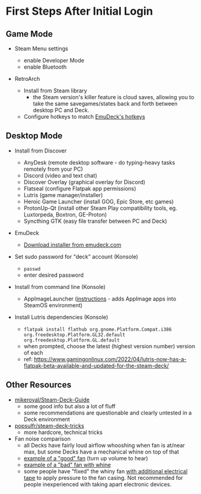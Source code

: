 # First Steps After Initial Login

## Game Mode

- Steam Menu settings
  - enable Developer Mode
  - enable Bluetooth

- RetroArch
  - Install from Steam library 
    - the Steam version's killer feature is cloud saves, allowing you to take the same savegames/states back and forth between desktop PC and Deck.
  - Configure hotkeys to match [EmuDeck's hotkeys](https://github.com/dragoonDorise/EmuDeck)

## Desktop Mode

- Install from Discover
  - AnyDesk (remote desktop software - do typing-heavy tasks remotely from your PC)
  - Discord (video and text chat)
  - Discover Overlay (graphical overlay for Discord)
  - Flatseal (configure Flatpak app permissions)
  - Lutris (game manager/installer)
  - Heroic Game Launcher (install GOG, Epic Store, etc games)
  - ProtonUp-Qt (install other Steam Play compatibility tools, eg. Luxtorpeda, Boxtron, GE-Proton)
  - Syncthing GTK (easy file transfer between PC and Deck)
  
- EmuDeck
  - [Download installer from emudeck.com](https://www.emudeck.com/)

- Set sudo password for "deck" account (Konsole)
  - `passwd`
  - enter desired password

- Install from command line (Konsole)
  - AppImageLauncher ([instructions](https://www.reddit.com/r/SteamDeck/comments/t9xwte/how_to_automatically_integrate_appimage_apps_into/) - adds AppImage apps into SteamOS environment)
  
- Install Lutris dependencies (Konsole)
  - `flatpak install flathub org.gnome.Platform.Compat.i386 org.freedesktop.Platform.GL32.default org.freedesktop.Platform.GL.default`
  - when prompted, choose the latest (highest version number) version of each
  - ref: https://www.gamingonlinux.com/2022/04/lutris-now-has-a-flatpak-beta-available-and-updated-for-the-steam-deck/

## Other Resources

- [mikeroyal/Steam-Deck-Guide](https://github.com/mikeroyal/Steam-Deck-Guide)
  - some good info but also a lot of fluff
  - some recommendations are questionable and clearly untested in a Deck environment
- [popsulfr/steam-deck-tricks](https://gitlab.com/popsulfr/steam-deck-tricks)
  - more hardcore, technical tricks
- Fan noise comparison
  - all Decks have fairly loud airflow whooshing when fan is at/near max, but some Decks have a mechanical whine on top of that
  - [example of a "good" fan](https://www.youtube.com/watch?v=UEY_FsvwBlo) (turn up volume to hear)
  - [example of a "bad" fan with whine](https://www.youtube.com/watch?v=s51a2kQJH0Y)
  - some people have "fixed" the whiny fan [with additional electrical tape](https://www.theverge.com/23047412/valve-steam-deck-fan-tape-fix-noise-whine) to apply pressure to the fan casing. Not recommended for people inexperienced with taking apart electronic devices.
